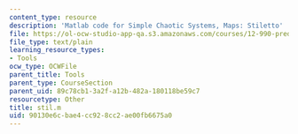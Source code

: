 ```yaml
---
content_type: resource
description: 'Matlab code for Simple Chaotic Systems, Maps: Stiletto'
file: https://ol-ocw-studio-app-qa.s3.amazonaws.com/courses/12-990-prediction-and-predictability-in-the-atmosphere-and-oceans-spring-2003/90130e6cbae4cc928cc2ae00fb6675a0_stil.m
file_type: text/plain
learning_resource_types:
- Tools
ocw_type: OCWFile
parent_title: Tools
parent_type: CourseSection
parent_uid: 89c78cb1-3a2f-a12b-482a-180118be59c7
resourcetype: Other
title: stil.m
uid: 90130e6c-bae4-cc92-8cc2-ae00fb6675a0
---
```

